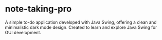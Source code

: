 # note-taking-pro
A simple to-do application developed with Java Swing, offering a clean and minimalistic dark mode design. Created to learn and explore Java Swing for GUI development.
